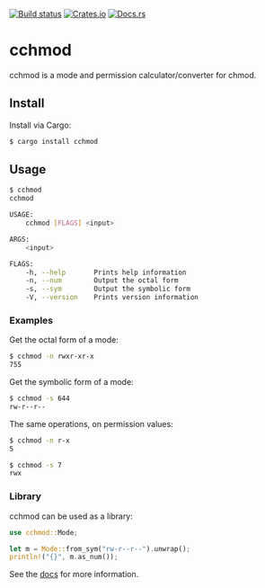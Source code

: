 [![Build status](https://github.com/mirryi/cchmod/workflows/ci/badge.svg)](https://github.com/mirryi/cchmod/actions)
[![Crates.io](https://img.shields.io/crates/v/cchmod.svg)](https://crates.io/crates/cchmod)
[![Docs.rs](https://docs.rs/cchmod/badge.svg)](https://docs.rs/cchmod)

# cchmod

cchmod is a mode and permission calculator/converter for chmod.

## Install

Install via Cargo:

```bash
$ cargo install cchmod
```

## Usage

```bash
$ cchmod
cchmod

USAGE:
    cchmod [FLAGS] <input>

ARGS:
    <input>

FLAGS:
    -h, --help       Prints help information
    -n, --num        Output the octal form
    -s, --sym        Output the symbolic form
    -V, --version    Prints version information
```

### Examples

Get the octal form of a mode:

```bash
$ cchmod -n rwxr-xr-x
755
```

Get the symbolic form of a mode:

```bash
$ cchmod -s 644
rw-r--r--
```

The same operations, on permission values:

```bash
$ cchmod -n r-x
5

$ cchmod -s 7
rwx
```

### Library

cchmod can be used as a library:

```rust
use cchmod::Mode;

let m = Mode::from_sym("rw-r--r--").unwrap();
println!("{}", m.as_num());
```

See the [docs](https://docs.rs/cchmod) for more information.
